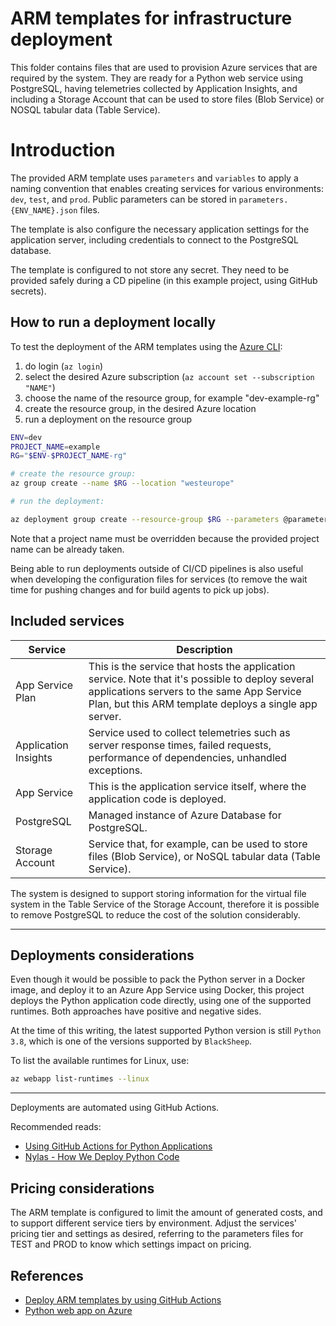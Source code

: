 # ARM templates for infrastructure deployment

This folder contains files that are used to provision Azure services that are
required by the system. They are ready for a Python web service using
PostgreSQL, having telemetries collected by Application Insights, and including
a Storage Account that can be used to store files (Blob Service) or NOSQL tabular
data (Table Service).

# Introduction

The provided ARM template uses `parameters` and `variables` to apply a naming
convention that enables creating services for various environments: `dev`,
`test`, and `prod`. Public parameters can be stored in
`parameters.{ENV_NAME}.json` files.

The template is also configure the necessary application settings for the
application server, including credentials to connect to the PostgreSQL
database.

The template is configured to not store any secret. They need to be provided
safely during a CD pipeline (in this example project, using GitHub secrets).

## How to run a deployment locally

To test the deployment of the ARM templates using the [Azure CLI](https://docs.microsoft.com/en-us/cli/azure/install-azure-cli):

1. do login (`az login`)
2. select the desired Azure subscription (`az account set --subscription "NAME"`)
3. choose the name of the resource group, for example "dev-example-rg"
4. create the resource group, in the desired Azure location
5. run a deployment on the resource group

```bash
ENV=dev
PROJECT_NAME=example
RG="$ENV-$PROJECT_NAME-rg"

# create the resource group:
az group create --name $RG --location "westeurope"

# run the deployment:

az deployment group create --resource-group $RG --parameters @parameters.$ENV.json --parameters projectName=$PROJECT_NAME dbAdministratorLoginPassword=$DB_PASS --template-file template.bicep
```

Note that a project name must be overridden because the provided project name
can be already taken.

Being able to run deployments outside of CI/CD pipelines is also useful
when developing the configuration files for services (to remove the wait time
for pushing changes and for build agents to pick up jobs).

## Included services

| Service              | Description                                                                                                                                                                                             |
| -------------------- | ------------------------------------------------------------------------------------------------------------------------------------------------------------------------------------------------------- |
| App Service Plan     | This is the service that hosts the application service. Note that it's possible to deploy several applications servers to the same App Service Plan, but this ARM template deploys a single app server. |
| Application Insights | Service used to collect telemetries such as server response times, failed requests, performance of dependencies, unhandled exceptions.                                                                  |
| App Service          | This is the application service itself, where the application code is deployed.                                                                                                                         |
| PostgreSQL           | Managed instance of Azure Database for PostgreSQL.                                                                                                                                                      |
| Storage Account      | Service that, for example, can be used to store files (Blob Service), or NoSQL tabular data (Table Service).                                                                                            |

The system is designed to support storing information for the virtual file
system in the Table Service of the Storage Account, therefore it is possible to
remove PostgreSQL to reduce the cost of the solution considerably.

---

## Deployments considerations
Even though it would be possible to pack the Python server in a Docker
image, and deploy it to an Azure App Service using Docker, this project deploys the
Python application code directly, using one of the supported runtimes. Both
approaches have positive and negative sides.

At the time of this writing, the latest supported Python version is still
`Python 3.8`, which is one of the versions supported by `BlackSheep`.

To list the available runtimes for Linux, use:

```bash
az webapp list-runtimes --linux
```

---

Deployments are automated using GitHub Actions.

Recommended reads:
* [Using GitHub Actions for Python Applications](https://azure.github.io/AppService/2020/12/11/cicd-for-python-apps.html)
* [Nylas - How We Deploy Python Code](https://www.nylas.com/blog/packaging-deploying-python/)

## Pricing considerations

The ARM template is configured to limit the amount of generated costs,
and to support different service tiers by environment.
Adjust the services' pricing tier and settings as desired, referring to the
parameters files for TEST and PROD to know which settings impact on pricing.

## References

* [Deploy ARM templates by using GitHub Actions](https://docs.microsoft.com/en-us/azure/azure-resource-manager/templates/deploy-github-actions)
* [Python web app on Azure](https://github.com/Azure/actions-workflow-samples/blob/master/AppService/python-webapp-on-azure.yml)

